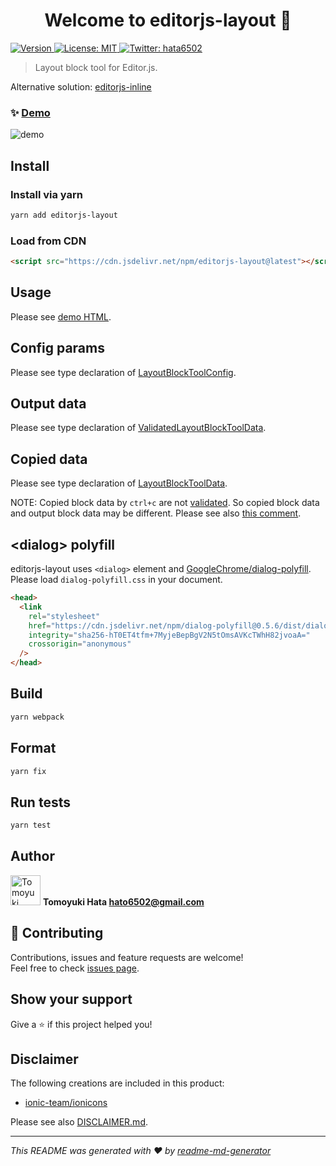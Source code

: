 <!-- markdownlint-disable first-line-h1 -->

<h1 align="center">Welcome to editorjs-layout 👋</h1>
<p>
  <a href="https://www.npmjs.com/package/editorjs-layout" target="_blank">
    <img alt="Version" src="https://img.shields.io/npm/v/editorjs-layout.svg">
  </a>
  <a href="https://github.com/hata6502/editorjs-layout/blob/main/LICENSE" target="_blank">
    <img alt="License: MIT" src="https://img.shields.io/badge/License-MIT-yellow.svg" />
  </a>
  <a href="https://twitter.com/hata6502" target="_blank">
    <img alt="Twitter: hata6502" src="https://img.shields.io/twitter/follow/hata6502.svg?style=social" />
  </a>
</p>

> Layout block tool for Editor.js.

Alternative solution: [editorjs-inline](https://github.com/hata6502/editorjs-inline)

### ✨ [Demo](https://hata6502.github.io/editorjs-layout/)

![demo](https://user-images.githubusercontent.com/7702653/105721139-97eb9100-5f67-11eb-8dca-dd4d89314377.gif)

## Install

### Install via yarn

```sh
yarn add editorjs-layout
```

### Load from CDN

```html
<script src="https://cdn.jsdelivr.net/npm/editorjs-layout@latest"></script>
```

## Usage

Please see [demo HTML](https://github.com/hata6502/editorjs-layout/blob/main/docs/index.html).

## Config params

Please see type declaration of [LayoutBlockToolConfig](https://github.com/hata6502/editorjs-layout/blob/main/src/LayoutBlockTool.ts).

## Output data

Please see type declaration of [ValidatedLayoutBlockToolData](https://github.com/hata6502/editorjs-layout/blob/main/src/LayoutBlockTool.ts).

## Copied data

Please see type declaration of [LayoutBlockToolData](https://github.com/hata6502/editorjs-layout/blob/main/src/LayoutBlockTool.ts).

NOTE:
Copied block data by `ctrl+c` are not [validated](https://editorjs.io/blockapi#methods).
So copied block data and output block data may be different.
Please see also [this comment](https://github.com/codex-team/editor.js/issues/1280#issuecomment-706482368).

## &lt;dialog&gt; polyfill

editorjs-layout uses `<dialog>` element and [GoogleChrome/dialog-polyfill](https://github.com/GoogleChrome/dialog-polyfill).
Please load `dialog-polyfill.css` in your document.

```html
<head>
  <link
    rel="stylesheet"
    href="https://cdn.jsdelivr.net/npm/dialog-polyfill@0.5.6/dist/dialog-polyfill.css"
    integrity="sha256-hT0ET4tfm+7MyjeBepBgV2N5tOmsAVKcTWhH82jvoaA="
    crossorigin="anonymous"
  />
</head>
```

## Build

```sh
yarn webpack
```

## Format

```sh
yarn fix
```

## Run tests

```sh
yarn test
```

## Author

<img alt="Tomoyuki Hata" src="https://avatars.githubusercontent.com/hata6502" width="48" /> **Tomoyuki Hata <hato6502@gmail.com>**

## 🤝 Contributing

Contributions, issues and feature requests are welcome!<br />Feel free to check [issues page](https://github.com/hata6502/editorjs-layout/issues).

## Show your support

Give a ⭐️ if this project helped you!

## Disclaimer

The following creations are included in this product:

- [ionic-team/ionicons](https://github.com/ionic-team/ionicons/blob/master/LICENSE)

Please see also [DISCLAIMER.md](https://github.com/hata6502/editorjs-layout/blob/main/DISCLAIMER.md).

---

_This README was generated with ❤️ by [readme-md-generator](https://github.com/kefranabg/readme-md-generator)_
